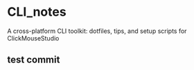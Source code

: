 # CLI_notes
A cross-platform CLI toolkit: dotfiles, tips, and setup scripts for ClickMouseStudio
## test commit 
